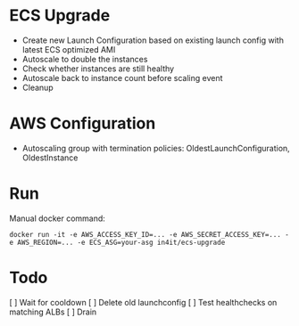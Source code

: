 # ECS Upgrade

* Create new Launch Configuration based on existing launch config with latest ECS optimized AMI
* Autoscale to double the instances
* Check whether instances are still healthy
* Autoscale back to instance count before scaling event
* Cleanup

# AWS Configuration
* Autoscaling group with termination policies: OldestLaunchConfiguration, OldestInstance

# Run
Manual docker command:
```
docker run -it -e AWS_ACCESS_KEY_ID=... -e AWS_SECRET_ACCESS_KEY=... -e AWS_REGION=... -e ECS_ASG=your-asg in4it/ecs-upgrade
```

# Todo
[ ] Wait for cooldown
[ ] Delete old launchconfig
[ ] Test healthchecks on matching ALBs
[ ] Drain
